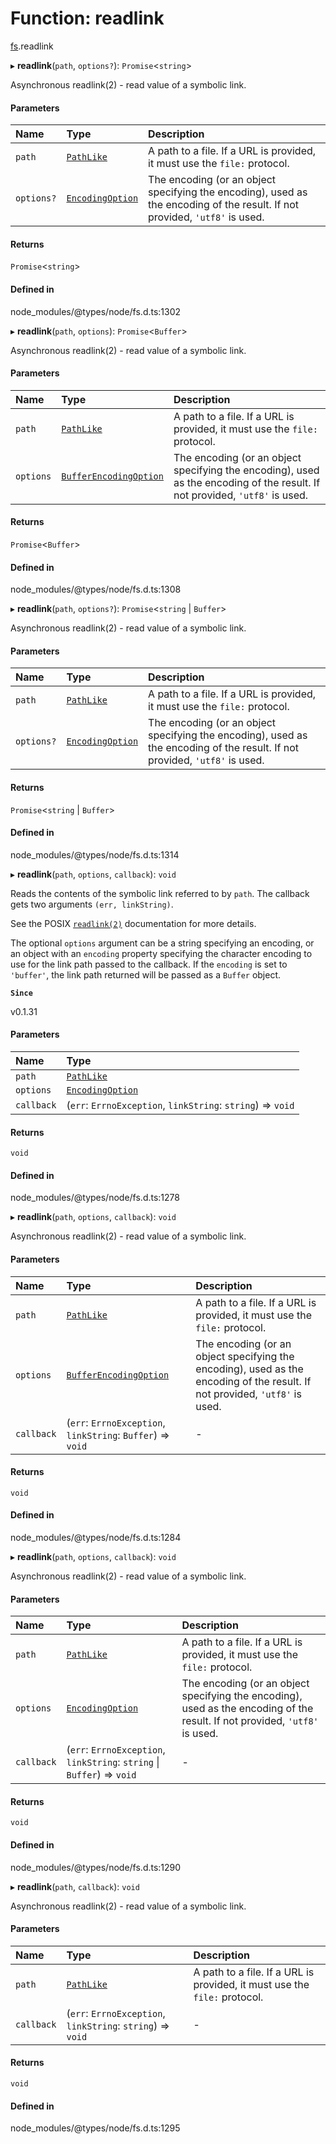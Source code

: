 # Function: readlink

[fs](../modules/fs.md).readlink

▸ **readlink**(`path`, `options?`): `Promise`<`string`\>

Asynchronous readlink(2) - read value of a symbolic link.

#### Parameters

| Name | Type | Description |
| :------ | :------ | :------ |
| `path` | [`PathLike`](../types/fs.PathLike.md) | A path to a file. If a URL is provided, it must use the `file:` protocol. |
| `options?` | [`EncodingOption`](../types/fs.EncodingOption.md) | The encoding (or an object specifying the encoding), used as the encoding of the result. If not provided, `'utf8'` is used. |

#### Returns

`Promise`<`string`\>

#### Defined in

node_modules/@types/node/fs.d.ts:1302

▸ **readlink**(`path`, `options`): `Promise`<`Buffer`\>

Asynchronous readlink(2) - read value of a symbolic link.

#### Parameters

| Name | Type | Description |
| :------ | :------ | :------ |
| `path` | [`PathLike`](../types/fs.PathLike.md) | A path to a file. If a URL is provided, it must use the `file:` protocol. |
| `options` | [`BufferEncodingOption`](../types/fs.BufferEncodingOption.md) | The encoding (or an object specifying the encoding), used as the encoding of the result. If not provided, `'utf8'` is used. |

#### Returns

`Promise`<`Buffer`\>

#### Defined in

node_modules/@types/node/fs.d.ts:1308

▸ **readlink**(`path`, `options?`): `Promise`<`string` \| `Buffer`\>

Asynchronous readlink(2) - read value of a symbolic link.

#### Parameters

| Name | Type | Description |
| :------ | :------ | :------ |
| `path` | [`PathLike`](../types/fs.PathLike.md) | A path to a file. If a URL is provided, it must use the `file:` protocol. |
| `options?` | [`EncodingOption`](../types/fs.EncodingOption.md) | The encoding (or an object specifying the encoding), used as the encoding of the result. If not provided, `'utf8'` is used. |

#### Returns

`Promise`<`string` \| `Buffer`\>

#### Defined in

node_modules/@types/node/fs.d.ts:1314

▸ **readlink**(`path`, `options`, `callback`): `void`

Reads the contents of the symbolic link referred to by `path`. The callback gets
two arguments `(err, linkString)`.

See the POSIX [`readlink(2)`](http://man7.org/linux/man-pages/man2/readlink.2.html) documentation for more details.

The optional `options` argument can be a string specifying an encoding, or an
object with an `encoding` property specifying the character encoding to use for
the link path passed to the callback. If the `encoding` is set to `'buffer'`,
the link path returned will be passed as a `Buffer` object.

**`Since`**

v0.1.31

#### Parameters

| Name | Type |
| :------ | :------ |
| `path` | [`PathLike`](../types/fs.PathLike.md) |
| `options` | [`EncodingOption`](../types/fs.EncodingOption.md) |
| `callback` | (`err`: `ErrnoException`, `linkString`: `string`) => `void` |

#### Returns

`void`

#### Defined in

node_modules/@types/node/fs.d.ts:1278

▸ **readlink**(`path`, `options`, `callback`): `void`

Asynchronous readlink(2) - read value of a symbolic link.

#### Parameters

| Name | Type | Description |
| :------ | :------ | :------ |
| `path` | [`PathLike`](../types/fs.PathLike.md) | A path to a file. If a URL is provided, it must use the `file:` protocol. |
| `options` | [`BufferEncodingOption`](../types/fs.BufferEncodingOption.md) | The encoding (or an object specifying the encoding), used as the encoding of the result. If not provided, `'utf8'` is used. |
| `callback` | (`err`: `ErrnoException`, `linkString`: `Buffer`) => `void` | - |

#### Returns

`void`

#### Defined in

node_modules/@types/node/fs.d.ts:1284

▸ **readlink**(`path`, `options`, `callback`): `void`

Asynchronous readlink(2) - read value of a symbolic link.

#### Parameters

| Name | Type | Description |
| :------ | :------ | :------ |
| `path` | [`PathLike`](../types/fs.PathLike.md) | A path to a file. If a URL is provided, it must use the `file:` protocol. |
| `options` | [`EncodingOption`](../types/fs.EncodingOption.md) | The encoding (or an object specifying the encoding), used as the encoding of the result. If not provided, `'utf8'` is used. |
| `callback` | (`err`: `ErrnoException`, `linkString`: `string` \| `Buffer`) => `void` | - |

#### Returns

`void`

#### Defined in

node_modules/@types/node/fs.d.ts:1290

▸ **readlink**(`path`, `callback`): `void`

Asynchronous readlink(2) - read value of a symbolic link.

#### Parameters

| Name | Type | Description |
| :------ | :------ | :------ |
| `path` | [`PathLike`](../types/fs.PathLike.md) | A path to a file. If a URL is provided, it must use the `file:` protocol. |
| `callback` | (`err`: `ErrnoException`, `linkString`: `string`) => `void` | - |

#### Returns

`void`

#### Defined in

node_modules/@types/node/fs.d.ts:1295
